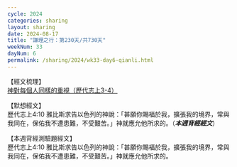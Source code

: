 ```yaml
---
cycle: 2024
categories: sharing
layout: sharing
date: 2024-08-17
title: "謙理之行：第230天/共730天"
weekNum: 33
dayNum: 6
permalink: /sharing/2024/wk33-day6-qianli.html
---
```


【經文梳理】  
<a href="https://youtu.be/xk-zg1y41zI" target="_blank">神對每個人同樣的重視（歷代志上3-4）</a>

【默想經文】  
歷代志上4:10 雅比斯求告以色列的神說：「甚願你賜福於我，擴張我的境界，常與我同在，保佑我不遭患難，不受艱苦。」神就應允他所求的。（_**本週背經經文**_）

【本週背經測驗題經文】  
歷代志上4:10 雅比斯求告以色列的神說：「甚願你賜福於我，擴張我的境界，常與我同在，保佑我不遭患難，不受艱苦。」神就應允他所求的。

